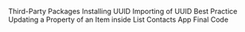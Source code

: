Third-Party Packages
Installing UUID
Importing of UUID
Best Practice
Updating a Property of an Item inside List
Contacts App Final Code
